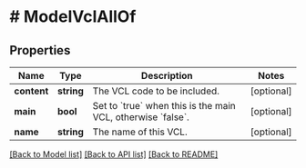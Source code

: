 # # ModelVclAllOf

## Properties

Name | Type | Description | Notes
------------ | ------------- | ------------- | -------------
**content** | **string** | The VCL code to be included. | [optional]
**main** | **bool** | Set to &#x60;true&#x60; when this is the main VCL, otherwise &#x60;false&#x60;. | [optional]
**name** | **string** | The name of this VCL. | [optional]

[[Back to Model list]](../../README.md#models) [[Back to API list]](../../README.md#endpoints) [[Back to README]](../../README.md)
